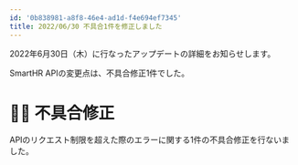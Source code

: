 ```yaml
---
id: '0b838981-a8f8-46e4-ad1d-f4e694ef7345'
title: 2022/06/30 不具合1件を修正しました
---
```

2022年6月30日（木）に行なったアップデートの詳細をお知らせします。

SmartHR APIの変更点は、不具合修正1件でした。

# 👨‍⚕️ 不具合修正

APIのリクエスト制限を超えた際のエラーに関する1件の不具合修正を行ないました。
